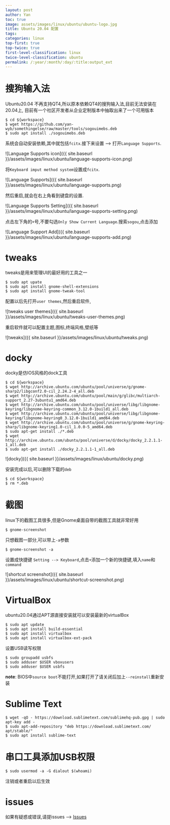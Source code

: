 ```yaml
---
layout: post
author: Yan 
toc: true
image: assets/images/linux/ubuntu/ubuntu-logo.jpg
title: Ubuntu 20.04 配置
tags:
categories: linux
top-first: true
top-twice: true
first-level-classification: linux
twice-level-classification: ubuntu
permalink: /:year/:month/:day/:title:output_ext
---
```


# 搜狗输入法

Ubuntu20.04 不再支持QT4,所以原本依赖QT4的搜狗输入法,目前无法安装在20.04上,
目前有一个社区开发者从企业定制版本中抽取出来了一个可用版本

```shell
$ cd ${workspace}
$ wget https://github.com/yan-wyb/somethingelse/raw/master/tools/sogouimebs.deb
$ sudo apt install ./sogouimebs.deb

```

系统会自动安装依赖,其中就包括`fcitx`.接下来设置 --> 打开`Language Supports`.

![Language Supports icon]({{ site.baseurl }}/assets/images/linux/ubuntu/language-supports-icon.png)

将`Keyboard imput method system`设置成`fcitx`.

![Language Supports]({{ site.baseurl }}/assets/images/linux/ubuntu/language-supports.png)

然后重启,就会在右上角看到键盘的设置.

![Language Supports Setting]({{ site.baseurl }}/assets/images/linux/ubuntu/language-supports-setting.png)


点击左下角的`+`号,不要勾选`Only Show Current Language`.搜索`sogou`,点击添加

![Language Support Add]({{ site.baseurl }}/assets/images/linux/ubuntu/language-supports-add.png)

# tweaks

tweaks是用来管理UI的最好用的工具之一

```shell
$ sudo apt upate
$ sudo apt install gnome-shell-extensions
$ sudo apt install gnome-tweak-tool 
```

配置以后先打开`user themes`,然后重启软件,

![tweaks user themes]({{ site.baseurl }}/assets/images/linux/ubuntu/tweaks-user-themes.png)

重启软件就可以配置主题,图标,终端风格,壁纸等

![tweaks]({{ site.baseurl }}/assets/images/linux/ubuntu/tweaks.png)

# docky

docky是仿IOS风格的dock工具

```shell
$ cd ${workspace}
$ wget http://archive.ubuntu.com/ubuntu/pool/universe/g/gnome-sharp2/libgconf2.0-cil_2.24.2-4_all.deb
$ wget http://archive.ubuntu.com/ubuntu/pool/main/g/glibc/multiarch-support_2.27-3ubuntu1_amd64.deb
$ wget http://archive.ubuntu.com/ubuntu/pool/universe/libg/libgnome-keyring/libgnome-keyring-common_3.12.0-1build1_all.deb
$ wget http://archive.ubuntu.com/ubuntu/pool/universe/libg/libgnome-keyring/libgnome-keyring0_3.12.0-1build1_amd64.deb
$ wget http://archive.ubuntu.com/ubuntu/pool/universe/g/gnome-keyring-sharp/libgnome-keyring1.0-cil_1.0.0-5_amd64.deb
$ sudo apt-get install ./*.deb
$ wget http://archive.ubuntu.com/ubuntu/pool/universe/d/docky/docky_2.2.1.1-1_all.deb
$ sudo apt-get install ./docky_2.2.1.1-1_all.deb
```

![docky]({{ site.baseurl }}/assets/images/linux/ubuntu/docky.png)

安装完成以后,可以删除下载的`deb`

```shell
$ cd ${workspace}
$ rm *.deb
```

# 截图

linux下的截图工具很多,但是Gnome桌面自带的截图工具就非常好用

```shell
$ gnome-screenshot
```

只想截图一部分,可以带上`-a`参数

```shell
$ gnome-screenshot -a
```

设置成快捷键 `Setting --> Keyboard`,点击`+`添加一个新的快捷键,填入`name`和`command`

![shortcut screenshot]({{ site.baseurl }}/assets/images/linux/ubuntu/shortcut-screenshot.png)


# VirtualBox

ubuntu20.04通过APT源直接安装就可以安装最新的virtualBox

```shell
$ sudo apt update
$ sudo apt install build-essential
$ sudo apt install virtualbox
$ sudo apt install virtualbox-ext-pack
```

设置USB读写权限

```shell
$ sudo groupadd usbfs
$ sudo adduser $USER vboxusers
$ sudo adduser $USER usbfs
```

**note**: BIOS中`source boot`不能打开,如果打开了请关闭后加上`--reinstall`重新安装

# Sublime Text

```shell
$ wget -qO - https://download.sublimetext.com/sublimehq-pub.gpg | sudo apt-key add -
$ sudo apt-add-repository "deb https://download.sublimetext.com/ apt/stable/"
$ sudo apt install sublime-text
```

# 串口工具添加USB权限

```shell
$ sudo usermod -a -G dialout $(whoami)
```

注销或者重启以后生效


# issues

如果有疑惑或错误,请提issues --> [Issues](https://github.com/yan-wyb/issues/issues)
